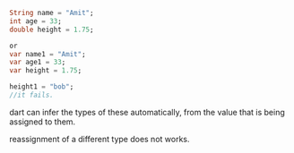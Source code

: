 ```dart
String name = "Amit";
int age = 33;
double height = 1.75;

or 
var name1 = "Amit";
var age1 = 33;
var height = 1.75;

height1 = "bob";
//it fails.
```

dart can infer the types of these automatically, from the value that is 
being assigned to them.

reassignment of a different type does not works.


